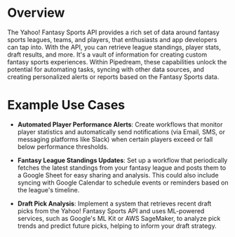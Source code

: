 # Overview

The Yahoo! Fantasy Sports API provides a rich set of data around fantasy sports leagues, teams, and players, that enthusiasts and app developers can tap into. With the API, you can retrieve league standings, player stats, draft results, and more. It's a vault of information for creating custom fantasy sports experiences. Within Pipedream, these capabilities unlock the potential for automating tasks, syncing with other data sources, and creating personalized alerts or reports based on the Fantasy Sports data.

# Example Use Cases

- **Automated Player Performance Alerts**: Create workflows that monitor player statistics and automatically send notifications (via Email, SMS, or messaging platforms like Slack) when certain players exceed or fall below performance thresholds.

- **Fantasy League Standings Updates**: Set up a workflow that periodically fetches the latest standings from your fantasy league and posts them to a Google Sheet for easy sharing and analysis. This could also include syncing with Google Calendar to schedule events or reminders based on the league's timeline.

- **Draft Pick Analysis**: Implement a system that retrieves recent draft picks from the Yahoo! Fantasy Sports API and uses ML-powered services, such as Google's ML Kit or AWS SageMaker, to analyze pick trends and predict future picks, helping to inform your draft strategy.
